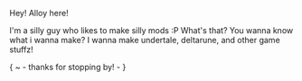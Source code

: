 Hey! Alloy here!

I'm a silly guy who likes to make silly mods :P
What's that? You wanna know what i wanna make? 
I wanna make undertale, deltarune, and other game stuffz!

{ ~ - thanks for stopping by! - }
<!---
alloymetallica/alloymetallica is a ✨ special ✨ repository because its `README.md` (this file) appears on your GitHub profile.
You can click the Preview link to take a look at your changes.
--->
